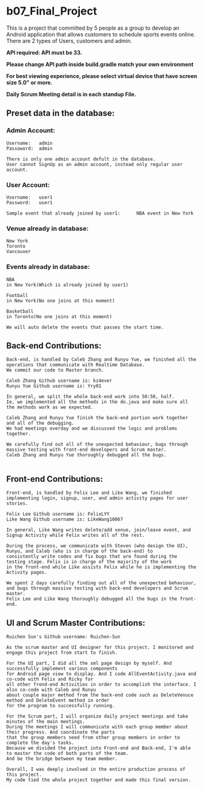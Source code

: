 # b07_Final_Project

This is a project that committed by 5 people as a group to develop an Android application that allows customers to schedule sports events online.
There are 2 types of Users, customers and admin.


**API required: API must be 33.**

**Please change API path inside build.gradle match your own environment**

**For best viewing experience, please select virtual device that have screen size 5.0" or more.**

**Daily Scrum Meeting detail is in each standup File.**

## Preset data in the database:

### Admin Account:
    
    Username:   admin                          
    Passoword:  admin
    
    There is only one admin account defult in the database.
    User cannot SignUp as an admin account, instead only regular user account.

### User Account:
    
    Username:   user1
    Password:   user1
    
    Sample event that already joined by user1:      NBA event in New York

### Venue already in database:
    
    New York
    Toronto
    Vancouver

### Events already in database:
    
    NBA 
    in New York(Which is already joined by user1)
    
    Football
    in New York(No one joins at this moment)
    
    Basketball
    in Toronto(No one joins at this moment)

    We will auto delete the events that passes the start time.


## Back-end Contributions: 
```
Back-end, is handled by Caleb Zhang and Runyu Yue, we finished all the operations that communicate with Realtime Database.
We commit our code to Master branch.

Caleb Zhang Github username is: kz4ever
Runyu Yue Github username is: Yry01

In general, we split the whole back-end work into 50:50, half. 
Ie, we implemented all the methods in the do.java and make sure all the methods work as we expected.

Caleb Zhang and Runyu Yue finish the back-end portion work together and all of the debugging.
We had meetings everday and we discussed the logic and problems together.   

We carefully find out all of the unexpected behaviour, bugs through massive testing with front-end developers and Scrum master. 
Caleb Zhang and Runyu Yue thoroughly debugged all the bugs. 


```


## Front-end Contributions: 
```
Front-end, is handled by Felix Lee and Like Wang, we finished implementing login, signup, user, and admin activity pages for user stories.

Felix Lee Github username is: FelixLYY
Like Wang Github username is: LikeWang10067

In general, Like Wang writes delete/add venue, join/leave event, and Signup Activity while Felix writes all of the rest.

During the process, we communicate with Steven (who design the UI), Runyu, and Caleb (who is in charge of the back-end) to 
consistently write codes and fix bugs that are found during the testing stage. Felix is in charge of the majority of the work 
in the front-end while Like assists Felix while he is implementing the Activity pages.

We spent 2 days carefully finding out all of the unexpected behaviour, and bugs through massive testing with back-end developers and Scrum master. 
Felix Lee and Like Wang thoroughly debugged all the bugs in the front-end. 
```
## UI and Scrum Master Contributions:
```
Ruichen Sun's Github username: Ruichen-Sun

As the scrum master and UI designer for this project. I monitored and engage this project from start to finish. 

For the UI part, I did all the xml page design by myself. And successfully implement various components 
for Android page view to display. And I code AllEventActivity.java and co-code with Felix and Ricky for 
all other frond-end Activities in order to accomplish the interface. I also co-code with Caleb and Runyu 
about couple major method from the back-end code such as DeleteVenuce method and DeleteEvent method in order 
for the program to successfully running.

For the Scrum part, I will organize daily project meetings and take minutes of the main meetings. 
During the meetings I will communicate with each group member about their progress. And coordinate the parts 
that the group members need from other group members in order to complete the day's tasks.
Because we divided the project into Front-end and Back-end, I'm able to master the code of both parts of the team. 
And be the bridge between my team member.

Overall, I was deeply involved in the entire production process of this project. 
My code tied the whole project together and made this final version.
```
